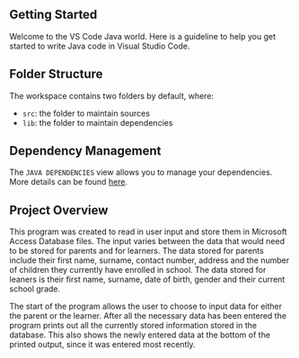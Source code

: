 ## Getting Started

Welcome to the VS Code Java world. Here is a guideline to help you get started to write Java code in Visual Studio Code.

## Folder Structure

The workspace contains two folders by default, where:

- `src`: the folder to maintain sources
- `lib`: the folder to maintain dependencies

## Dependency Management

The `JAVA DEPENDENCIES` view allows you to manage your dependencies. More details can be found [here](https://github.com/microsoft/vscode-java-pack/blob/master/release-notes/v0.9.0.md#work-with-jar-files-directly).

## Project Overview

This program was created to read in user input and store them in Microsoft Access Database files. The input varies between the data that would need to be stored for parents and for learners. The data stored for parents include their first name, surname, contact number, address and the number of children they currently have enrolled in school. The data stored for leaners is their first name, surname, date of birth, gender and their current school grade.

The start of the program allows the user to choose to input data for either the parent or the learner. After all the necessary data has been entered the program prints out all the currently stored information stored in the database. This also shows the newly entered data at the bottom of the printed output, since it was entered most recently.
